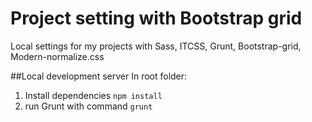 # Project setting with Bootstrap grid
Local settings for my projects with Sass, ITCSS, Grunt, Bootstrap-grid, Modern-normalize.css

##Local development server
In root folder:
1. Install dependencies ```npm install```
2. run Grunt with command ```grunt```

